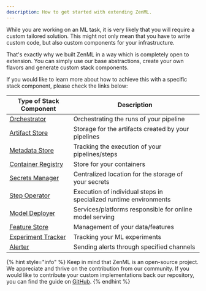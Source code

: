 ```yaml
---
description: How to get started with extending ZenML.
---
```


While you are working on an ML task, it is very likely that you will require 
a custom tailored solution. This might not only mean that you have to write 
custom code, but also custom components for your infrastructure.

That's exactly why we built ZenML in a way which is completely open to 
extension. You can simply use our base abstractions, create your own flavors 
and generate custom stack components.

If you would like to learn more about how to achieve this with a specific 
stack component, please check the links below:

| **Type of Stack Component**                 | **Description**                                                   |
|---------------------------------------------|-------------------------------------------------------------------|
| [Orchestrator](orchestrators.md)             | Orchestrating the runs of your pipeline                           |
| [Artifact Store](artifact-stores.md)         | Storage for the artifacts created by your pipelines               |
| [Metadata Store](metadata-stores.md)         | Tracking the execution of your pipelines/steps                    |
| [Container Registry](container-registries.md) | Store for your containers                                         |
| [Secrets Manager](secrets-managers.md)       | Centralized location for the storage of your secrets              |
| [Step Operator](step-operators.md)           | Execution of individual steps in specialized runtime environments |
| [Model Deployer](model-deployers.md)         | Services/platforms responsible for online model serving           |
| [Feature Store](feature-stores.md)           | Management of your data/features                                  |
| [Experiment Tracker](experiment-trackers.md) | Tracking your ML experiments                                      |
| [Alerter](alerters.md)                       | Sending alerts through specified channels                         |


{% hint style="info" %}
Keep in mind that ZenML is an open-source project. We appreciate and thrive on 
the contribution from our community. If you would like to contribute your 
custom implementations back our repository, you can find the guide on 
[GitHub](https://github.com/zenml-io/zenml/blob/develop/CONTRIBUTING.md).
{% endhint %}
